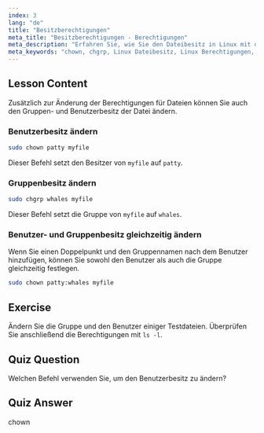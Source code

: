 ```yaml
---
index: 3
lang: "de"
title: "Besitzberechtigungen"
meta_title: "Besitzberechtigungen - Berechtigungen"
meta_description: "Erfahren Sie, wie Sie den Dateibesitz in Linux mit den Befehlen chown und chgrp ändern. Verstehen Sie Benutzer- und Gruppenberechtigungen mit diesem anfängerfreundlichen Linux-Tutorial."
meta_keywords: "chown, chgrp, Linux Dateibesitz, Linux Berechtigungen, Linux Befehle, Linux für Anfänger, Linux Tutorial, Linux Anleitung"
---
```


## Lesson Content

Zusätzlich zur Änderung der Berechtigungen für Dateien können Sie auch den Gruppen- und Benutzerbesitz der Datei ändern.

### Benutzerbesitz ändern

```bash
sudo chown patty myfile
```

Dieser Befehl setzt den Besitzer von `myfile` auf `patty`.

### Gruppenbesitz ändern

```bash
sudo chgrp whales myfile
```

Dieser Befehl setzt die Gruppe von `myfile` auf `whales`.

### Benutzer- und Gruppenbesitz gleichzeitig ändern

Wenn Sie einen Doppelpunkt und den Gruppennamen nach dem Benutzer hinzufügen, können Sie sowohl den Benutzer als auch die Gruppe gleichzeitig festlegen.

```bash
sudo chown patty:whales myfile
```

## Exercise

Ändern Sie die Gruppe und den Benutzer einiger Testdateien. Überprüfen Sie anschließend die Berechtigungen mit `ls -l`.

## Quiz Question

Welchen Befehl verwenden Sie, um den Benutzerbesitz zu ändern?

## Quiz Answer

chown
